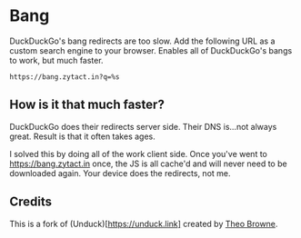 # Bang

DuckDuckGo's bang redirects are too slow. Add the following URL as a custom search engine to your browser. Enables all of DuckDuckGo's bangs to work, but much faster.

```
https://bang.zytact.in?q=%s
```

## How is it that much faster?

DuckDuckGo does their redirects server side. Their DNS is...not always great. Result is that it often takes ages.

I solved this by doing all of the work client side. Once you've went to https://bang.zytact.in once, the JS is all cache'd and will never need to be downloaded again. Your device does the redirects, not me.

## Credits
This is a fork of (Unduck)[https://unduck.link] created by [Theo Browne](https://t3.gg).